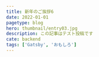```yaml
---
title: 新年のご挨拶6
date: 2022-01-01
pagetype: blog
hero: thumbnail/entry03.jpg
description: この記事はテスト投稿です
cate: backend
tags: ['Gatsby', 'おもしろ']
---
```

